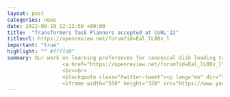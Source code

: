 ```yaml
---
layout: post
categories: news
date: 2022-09-10 22:21:59 +00:00
title:  "Transformers Task Planners accepted at CoRL'22"
titleurl: https://openreview.net/forum?id=Eal_lL08v_l
important: "true"
highlight: "" #ffffd0"
summary: Our work on learning preferences for canonical dish loading task using 
                  <a href="https://openreview.net/forum?id=Eal_lL08v_l">Transformers Task Planner</a> is accepted at <a href="https://corl2022.org/">CoRL 2022</a>. Read more <a href='https://twitter.com/viddivj/status/1603161666325446657'>here</a>. 
                  <br><br> 
                  <blockquote class="twitter-tweet"><p lang="en" dir="ltr">(1/5) Every home is different, and every person likes things done in their particular way. Therefore, home robots of the future need to both reason about the sequential nature of day-to-day tasks and generalize to user&#39;s preferences.</p>&mdash; Vidhi Jain (@viddivj) <a href="https://twitter.com/viddivj/status/1603161666325446657?ref_src=twsrc%5Etfw">December 14, 2022</a></blockquote> <script async src="https://platform.twitter.com/widgets.js" charset="utf-8"></script>
                  <iframe width="550" height="320" src="https://www.youtube.com/embed/ivLdlMQekME?start=4" title="YouTube video player" frameborder="0" allow="accelerometer; autoplay; clipboard-write; encrypted-media; gyroscope; picture-in-picture" allowfullscreen></iframe>
---
```

